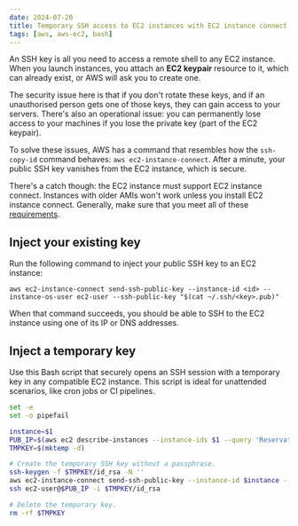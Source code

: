 ```yaml
---
date: 2024-07-20
title: Temporary SSH access to EC2 instances with EC2 instance connect
tags: [aws, aws-ec2, bash]
---
```


An SSH key is all you need to access a remote shell to any EC2 instance. When you launch instances, you attach an
**EC2 keypair** resource to it, which can already exist, or AWS will ask you to create one.

The security issue here is that if you don't rotate these keys, and if an unauthorised person gets one of those keys,
they can gain access to your servers. There's also an operational issue: you can permanently lose access to your
machines if you lose the private key (part of the EC2 keypair).

To solve these issues, AWS has a command that resembles how the `ssh-copy-id` command behaves: `aws ec2-instance-connect`.
After a minute, your public SSH key vanishes from the EC2 instance, which is secure.

There's a catch though: the EC2 instance must support EC2 instance connect. Instances with older AMIs won't work unless
you install EC2 instance connect. Generally, make sure that you meet all of these
[requirements](https://docs.aws.amazon.com/AWSEC2/latest/UserGuide/ec2-instance-connect-prerequisites.html#eic-prereqs-grant-permissions).

## Inject your existing key

Run the following command to inject your public SSH key to an EC2 instance:

```shell
aws ec2-instance-connect send-ssh-public-key --instance-id <id> --instance-os-user ec2-user --ssh-public-key "$(cat ~/.ssh/<key>.pub)"
```

When that command succeeds, you should be able to SSH to the EC2 instance using one of its IP or DNS addresses.

## Inject a temporary key

Use this Bash script that securely opens an SSH session with a temporary key in any compatible EC2 instance. This script
is ideal for unattended scenarios, like cron jobs or CI pipelines.

```bash
set -e
set -o pipefail

instance=$1
PUB_IP=$(aws ec2 describe-instances --instance-ids $1 --query 'Reservations[*].Instances[*].PublicIpAddress' --output text)
TMPKEY=$(mktemp -d)

# Create the temporary SSH key without a passphrase.
ssh-keygen -f $TMPKEY/id_rsa -N ''
aws ec2-instance-connect send-ssh-public-key --instance-id $instance --instance-os-user ec2-user --ssh-public-key "$(cat $TMPKEY/id_rsa.pub)" >/dev/null
ssh ec2-user@$PUB_IP -i $TMPKEY/id_rsa

# Delete the temporary key.
rm -rf $TMPKEY
```
